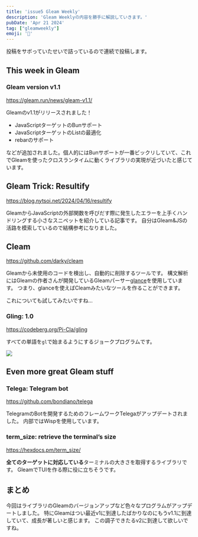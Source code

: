 ```yaml
---
title: 'issue5 Gleam Weekly'
description: 'Gleam Weeklyの内容を勝手に解説していきます。'
pubDate: 'Apr 21 2024'
tag: ["gleamweekly"]
emoji: '🦊'
---
```


投稿をサボっていたせいで詰っているので連続で投稿します。

## This week in Gleam

### Gleam version v1.1

https://gleam.run/news/gleam-v1.1/

Gleamのv1.1がリリースされました！

- JavaScriptターゲットのBunサポート
- JavaScriptターゲットのListの最適化
- rebarのサポート

などが追加されました。個人的にはBunサポートが一番ビックリしていて、これでGleamを使ったクロスランタイムに動くライブラリの実現が近づいたと感じています。

## Gleam Trick: Resultify

https://blog.nytsoi.net/2024/04/16/resultify

GleamからJavaScriptの外部関数を呼びだす際に発生したエラーを上手くハンドリングする小さなスニペットを紹介している記事です。
自分はGleam&JSの活路を模索しているので結構参考になりました。

## Cleam

https://github.com/darky/cleam

Gleamから未使用のコードを検出し、自動的に削除するツールです。
構文解析にはGleamの作者さんが開発しているGleamパーサー[glance](https://github.com/lpil/glance)を使用しています。
つまり、glanceを使えばCleamみたいなツールを作ることができます。

これについても試してみたいですね...

### Gling: 1.0

https://codeberg.org/Pi-Cla/gling

すべての単語を`gl`で始まるようにするジョークプログラムです。

![](https://r2.comamoca.dev/gling.png)

## Even more great Gleam stuff

### Telega: Telegram bot

https://github.com/bondiano/telega

TelegramのBotを開発するためのフレームワークTelegaがアップデートされました。
内部ではWispを使用しています。

### term_size: retrieve the terminal’s size

https://hexdocs.pm/term_size/

**全てのターゲットに対応している**ターミナルの大きさを取得するライブラリです。
GleamでTUIを作る際に役に立ちそうです。

## まとめ

今回はライブラリのGleamのバージョンアップなど色々なプログラムがアップデートしました。
特にGleamはつい最近v1に到達したばかりなのにもうv1.1に到達していて、成長が著しいと感じます。
この調子できたるv2に到達して欲しいですね。
